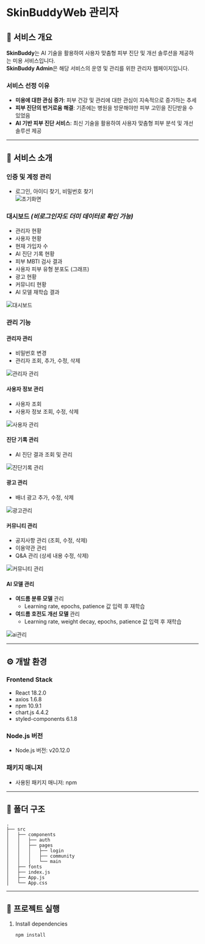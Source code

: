 # SkinBuddyWeb 관리자

## 📌 서비스 개요  
**SkinBuddy**는 AI 기술을 활용하여 사용자 맞춤형 피부 진단 및 개선 솔루션을 제공하는 미용 서비스입니다.  
**SkinBuddy Admin**은 해당 서비스의 운영 및 관리를 위한 관리자 웹페이지입니다.  

### 서비스 선정 이유  
- **미용에 대한 관심 증가**: 피부 건강 및 관리에 대한 관심이 지속적으로 증가하는 추세  
- **피부 진단의 번거로움 해결**: 기존에는 병원을 방문해야만 피부 고민을 진단받을 수 있었음  
- **AI 기반 피부 진단 서비스**: 최신 기술을 활용하여 사용자 맞춤형 피부 분석 및 개선 솔루션 제공  

---

## 📌 서비스 소개  
### 인증 및 계정 관리  
- 로그인, 아이디 찾기, 비밀번호 찾기  
![초기화면](https://github.com/user-attachments/assets/95852e9e-a21f-4ab1-9832-2c128770da93)


### 대시보드 *(비로그인자도 더미 데이터로 확인 가능)*  
- 관리자 현황  
- 사용자 현황  
- 현재 가입자 수  
- AI 진단 기록 현황  
- 피부 MBTI 검사 결과  
- 사용자 피부 유형 분포도 (그래프)  
- 광고 현황  
- 커뮤니티 현황  
- AI 모델 재학습 결과  

![대시보드](https://github.com/user-attachments/assets/e9eed233-d9ee-4458-bd94-4984994f42b9)

### 관리 기능  
#### 관리자 관리  
- 비밀번호 변경  
- 관리자 조회, 추가, 수정, 삭제  

![관리자 관리](https://github.com/user-attachments/assets/ae57b157-f5f3-4ea0-80b6-51845ab7a234)

#### 사용자 정보 관리  
- 사용자 조회  
- 사용자 정보 조회, 수정, 삭제  

![사용자 관리](https://github.com/user-attachments/assets/6acd785b-fbbc-4fa5-a92b-96ee57a302a7)


#### 진단 기록 관리  
- AI 진단 결과 조회 및 관리  

![진단기록 관리](https://github.com/user-attachments/assets/ba556863-a5dd-48cf-bf60-f2527c1677df)


#### 광고 관리  
- 배너 광고 추가, 수정, 삭제

![광고관리](https://github.com/user-attachments/assets/2584fa06-78aa-4e92-9bff-db5589dfa65d)


#### 커뮤니티 관리  
- 공지사항 관리 (조회, 수정, 삭제)  
- 이용약관 관리  
- Q&A 관리 (상세 내용 수정, 삭제)

![커뮤니티 관리](https://github.com/user-attachments/assets/dbae606e-eef8-4581-b907-17f119acaf5f)


#### AI 모델 관리  
- **여드름 분류 모델** 관리  
  - Learning rate, epochs, patience 값 입력 후 재학습  
- **여드름 호전도 개선 모델** 관리  
  - Learning rate, weight decay, epochs, patience 값 입력 후 재학습

![ai관리](https://github.com/user-attachments/assets/a9efd3db-c4eb-4fae-9ee7-d3ca6f4bca7a)


---

## ⚙️ 개발 환경

### Frontend Stack
- React 18.2.0
- axios 1.6.8
- npm 10.9.1
- chart.js 4.4.2
- styled-components 6.1.8

### Node.js 버전
- Node.js 버전: v20.12.0

### 패키지 매니저
- 사용된 패키지 매니저: npm

---

## 📂 폴더 구조

```
.
├── src
│   ├── components
│   │   ├── auth
│   │   ├── pages
│   │   │   ├── login
│   │   │   ├── community
│   │   │   └── main
│   ├── fonts
│   ├── index.js
│   ├── App.js
│   └── App.css
```

---

## 📌 프로젝트 실행

1. Install dependencies

   ```bash
   npm install
   ```

